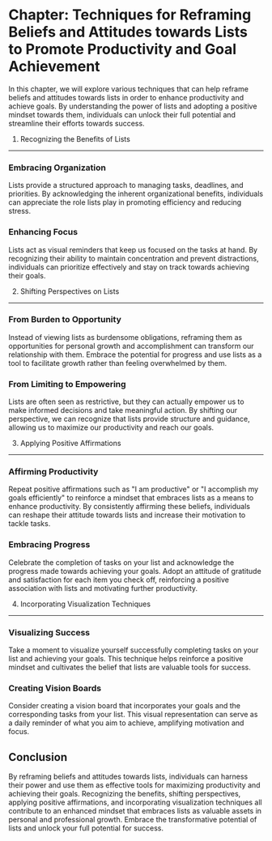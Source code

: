 Chapter: Techniques for Reframing Beliefs and Attitudes towards Lists to Promote Productivity and Goal Achievement
==================================================================================================================

In this chapter, we will explore various techniques that can help reframe beliefs and attitudes towards lists in order to enhance productivity and achieve goals. By understanding the power of lists and adopting a positive mindset towards them, individuals can unlock their full potential and streamline their efforts towards success.

1. Recognizing the Benefits of Lists
------------------------------------

### Embracing Organization

Lists provide a structured approach to managing tasks, deadlines, and priorities. By acknowledging the inherent organizational benefits, individuals can appreciate the role lists play in promoting efficiency and reducing stress.

### Enhancing Focus

Lists act as visual reminders that keep us focused on the tasks at hand. By recognizing their ability to maintain concentration and prevent distractions, individuals can prioritize effectively and stay on track towards achieving their goals.

2. Shifting Perspectives on Lists
---------------------------------

### From Burden to Opportunity

Instead of viewing lists as burdensome obligations, reframing them as opportunities for personal growth and accomplishment can transform our relationship with them. Embrace the potential for progress and use lists as a tool to facilitate growth rather than feeling overwhelmed by them.

### From Limiting to Empowering

Lists are often seen as restrictive, but they can actually empower us to make informed decisions and take meaningful action. By shifting our perspective, we can recognize that lists provide structure and guidance, allowing us to maximize our productivity and reach our goals.

3. Applying Positive Affirmations
---------------------------------

### Affirming Productivity

Repeat positive affirmations such as "I am productive" or "I accomplish my goals efficiently" to reinforce a mindset that embraces lists as a means to enhance productivity. By consistently affirming these beliefs, individuals can reshape their attitude towards lists and increase their motivation to tackle tasks.

### Embracing Progress

Celebrate the completion of tasks on your list and acknowledge the progress made towards achieving your goals. Adopt an attitude of gratitude and satisfaction for each item you check off, reinforcing a positive association with lists and motivating further productivity.

4. Incorporating Visualization Techniques
-----------------------------------------

### Visualizing Success

Take a moment to visualize yourself successfully completing tasks on your list and achieving your goals. This technique helps reinforce a positive mindset and cultivates the belief that lists are valuable tools for success.

### Creating Vision Boards

Consider creating a vision board that incorporates your goals and the corresponding tasks from your list. This visual representation can serve as a daily reminder of what you aim to achieve, amplifying motivation and focus.

Conclusion
----------

By reframing beliefs and attitudes towards lists, individuals can harness their power and use them as effective tools for maximizing productivity and achieving their goals. Recognizing the benefits, shifting perspectives, applying positive affirmations, and incorporating visualization techniques all contribute to an enhanced mindset that embraces lists as valuable assets in personal and professional growth. Embrace the transformative potential of lists and unlock your full potential for success.
